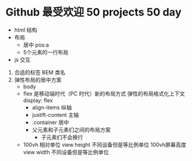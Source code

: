 # Github 最受欢迎 50 projects 50 day
- html 结构
- 布局
    - 居中
        pos:a
    - 5个元素的一行布局
- js 交互


1. 合适的标签 BEM 类名
2. 弹性布局的居中方案
    - body
    - flex 是移动端时代（PC 时代）新的布局方式
        弹性的布局格式化上下文 display: flex
        - align-items 纵轴
        - justift-content 主轴
        - .container 居中
        - 父元素和子元素们之间的布局方案
            - 子元素们不会换行
    - 100vh 相对单位
        view height 不同设备但是等比例单位 100vh屏幕高度
        view width 不同设备但是等比例单位